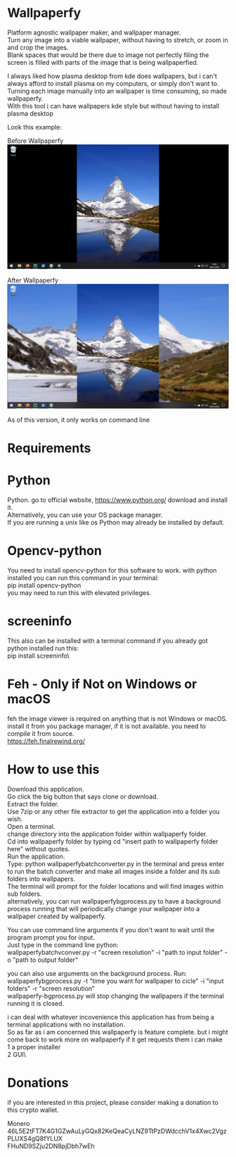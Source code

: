 # Wallpaperfy

Platform agnostic wallpaper maker, and wallpaper manager.\
Turn any image into a viable wallpaper, without having to stretch, or zoom in and crop the images.\
Blank spaces that would be there due to image not perfectly filing the screen is filled with parts of the image 
that is being wallpaperfied.

I always liked how plasma desktop from kde does wallpapers, but i can't always afford to install plasma on my computers,
 or simply don't want to. Turning each image manually into an wallpaper is time consuming, so made wallpaperfy.\
With this tool i can have wallpapers kde style but without having to install plasma desktop

Look this example:

Before Wallpaperfy
![](screenshots/Before%20Wallpaperfying.png)

After Wallpaperfy
![](screenshots/After%20Wallpaperfying.png)

As of this version, it only works on command line

# Requirements
# Python
Python. go to official website, https://www.python.org/ download and install it.\
Alternatively, you can use your OS package manager.\
If you are running a unix like os Python may already be installed by default.

# Opencv-python
You need to install opencv-python for this software to work. with python installed you can run this command in your 
terminal:\
pip install opencv-python\
you may need to run this with elevated privileges.

# screeninfo
This also can be installed with a terminal command if you already got python installed run this:\
pip install screeninfo\

# Feh - Only if Not on Windows or macOS
feh the image viewer is required on anything that is not Windows or macOS.\
install it from you package manager, if it is not available. you need to compile it from source.\
https://feh.finalrewind.org/

# How to use this
Download this application.\
Go click the big button that says clone or download.\
Extract the folder.\
Use 7zip or any other file extractor to get the application into a folder you wish.\
Open a terminal.\
change directory into the application folder within wallpaperfy folder.\
Cd into wallpaperfy folder by typing cd "insert path to wallpaperfy folder here" without quotes.\
Run the application.\
Type: python wallpaperfybatchconverter.py in the terminal and press enter to run the batch converter and make all images
 inside a folder and its sub folders into wallpapers.\
The terminal will prompt for the folder locations and will find images within sub folders.\
alternatively, you can run wallpaperfybgprocess.py to have a background process running that will periodically change 
your wallpaper into a wallpaper created by wallpaperfy.

You can use command line arguments if you don't want to wait until the program prompt you for input.\
Just type in the command line python:\
wallpaperfybatchvconver.py -r "screen resolution" -i "path to input folder" -o "path to output folder"

you can also use arguments on the background process. Run:\
wallpaperfybgprocess.py -t "time you want for wallpaper to cicle" -i "input folders" -r "screen resolution"\
wallpaperfy-bgprocess.py will stop changing the wallpapers if the terminal running it is closed.

i can deal with whatever incovenience this application has from being a terminal applications with no installation.\
So as far as i am concerned this wallpaperfy is feature complete. but i might come back to work more on wallpaperfy if it get requests them i can make\
1 a proper installer\
2 GUI\

# Donations
if you are interested in this project, please consider making a donation to this crypto wallet.


Monero
46L5E2tFT7K4G1GZwAuLyGQx82KeQeaCyLNZ9TtPzDWdcchV1x4Xwc2VgzPLUXS4gQ8fYLUX  
FHuND9SZju2DN8pjDbh7wEh
